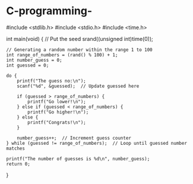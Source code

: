 # C-programming-
#include <stdlib.h>
#include <stdio.h>
#include <time.h>

int main(void) {
    // Put the seed
    srand((unsigned int)time(0));
    
    // Generating a random number within the range 1 to 100
    int range_of_numbers = (rand() % 100) + 1;
    int number_guess = 0;
    int guessed = 0;

    do {
        printf("The guess no:\n");
        scanf("%d", &guessed);  // Update guessed here

        if (guessed > range_of_numbers) {
            printf("Go lower!\n");
        } else if (guessed < range_of_numbers) {
            printf("Go higher!\n");
        } else {
            printf("Congrats!\n");
        }

        number_guess++;  // Increment guess counter
    } while (guessed != range_of_numbers);  // Loop until guessed number matches

    printf("The number of guesses is %d\n", number_guess);
    return 0;
}
